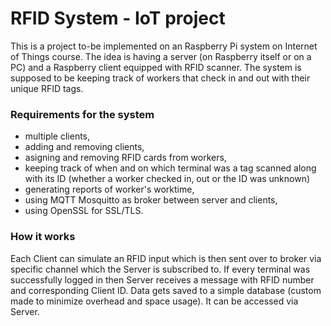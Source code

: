 # RFID System - IoT project

This is a project to-be implemented on an Raspberry Pi system on Internet of Things course. The idea is having a server (on Raspberry itself
or on a PC) and a Raspberry client equipped with RFID scanner. The system is supposed to be keeping track of workers that check in and out
with their unique RFID tags.

### Requirements for the system
- multiple clients,
- adding and removing clients,
- asigning and removing RFID cards from workers,
- keeping track of when and on which terminal was a tag scanned along with its ID (whether a worker checked in, out or the ID was unknown)
- generating reports of worker's worktime,
- using MQTT Mosquitto as broker between server and clients,
- using OpenSSL for SSL/TLS.

### How it works
Each Client can simulate an RFID input which is then sent over to broker via specific channel which the Server is subscribed to. If every terminal was successfully logged in then Server receives a message with RFID number and corresponding Client ID. Data gets saved to a simple database (custom made to minimize overhead and space usage). It can be accessed via Server.

